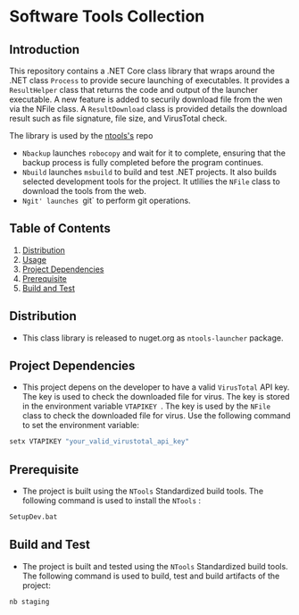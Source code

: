# Software Tools Collection

## Introduction
This repository contains a .NET Core class library that wraps around the .NET class `Process` to provide secure launching of executables. It provides a `ResultHelper` class that returns the code and output of the launcher executable. A new feature is added to securily download file from the wen via the NFile class.  A `ResultDownload` class is provided details the download result such as file signature, file size, and VirusTotal check.

The library is used by the [ntools's]() repo
- `Nbackup` launches `robocopy` and wait for it to complete, ensuring that the backup process is fully completed before the program continues.
- `Nbuild` launches `msbuild` to build and test .NET projects.  It also builds selected development tools for the project.  It utlilies the `NFile` class to download the tools from the web.
- `Ngit' launches `git` to perform git operations.

## Table of Contents
1. [Distribution](#Distribution)
2. [Usage](./launcher/README.md)
3. [Project Dependencies](#Project-Dependencies)
4. [Prerequisite](#Prerequisite)
5. [Build and Test](#Build-and-Test)

## Distribution
- This class library is released to nuget.org as `ntools-launcher` package. 

## Project Dependencies
- This project depens on the developer to have a valid `VirusTotal` API key.  The key is used to check the downloaded file for virus.  The key is stored in the environment variable `VTAPIKEY `.  The key is used by the `NFile` class to check the downloaded file for virus.  Use the following command to set the environment variable:
```bash
setx VTAPIKEY "your_valid_virustotal_api_key"
```

## Prerequisite
- The project is built using the `NTools` Standardized build tools.  The following command is used to install the `NTools` :
```bash
SetupDev.bat
```

## Build and Test
- The project is built and tested using the `NTools` Standardized build tools.  The following command is used to build, test and build artifacts of the project:
```bash
nb staging
```
